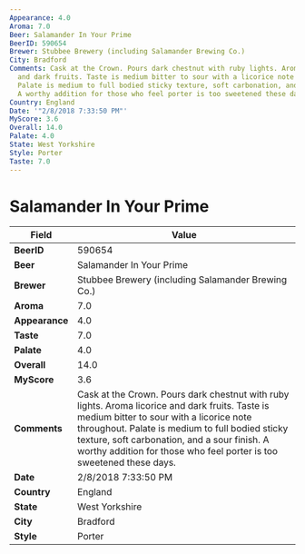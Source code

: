 ```yaml
---
Appearance: 4.0
Aroma: 7.0
Beer: Salamander In Your Prime
BeerID: 590654
Brewer: Stubbee Brewery (including Salamander Brewing Co.)
City: Bradford
Comments: Cask at the Crown. Pours dark chestnut with ruby lights. Aroma licorice
  and dark fruits. Taste is medium bitter to sour with a licorice note throughout.
  Palate is medium to full bodied sticky texture, soft carbonation, and a sour finish.
  A worthy addition for those who feel porter is too sweetened these days.
Country: England
Date: '"2/8/2018 7:33:50 PM"'
MyScore: 3.6
Overall: 14.0
Palate: 4.0
State: West Yorkshire
Style: Porter
Taste: 7.0
---
```


# Salamander In Your Prime

| Field         | Value |
|---------------|-------|
| **BeerID** | 590654 |
| **Beer** | Salamander In Your Prime |
| **Brewer** | Stubbee Brewery (including Salamander Brewing Co.) |
| **Aroma** | 7.0 |
| **Appearance** | 4.0 |
| **Taste** | 7.0 |
| **Palate** | 4.0 |
| **Overall** | 14.0 |
| **MyScore** | 3.6 |
| **Comments** | Cask at the Crown. Pours dark chestnut with ruby lights. Aroma licorice and dark fruits. Taste is medium bitter to sour with a licorice note throughout. Palate is medium to full bodied sticky texture, soft carbonation, and a sour finish. A worthy addition for those who feel porter is too sweetened these days. |
| **Date** | 2/8/2018 7:33:50 PM |
| **Country** | England |
| **State** | West Yorkshire |
| **City** | Bradford |
| **Style** | Porter |
